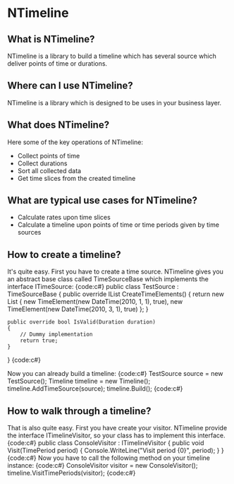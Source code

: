 # NTimeline

## What is NTimeline?
NTimeline is a library to build a timeline which has several source which deliver points of time or durations.

## Where can I use NTimeline?
NTimeline is a library which is designed to be uses in your business layer.

## What does NTimeline?
Here some of the key operations of NTimeline:
* Collect points of time
* Collect durations
* Sort all collected data
* Get time slices from the created timeline

## What are typical use cases for NTimeline?
* Calculate rates upon time slices
* Calculate a timeline upon points of time or time periods given by time sources

## How to create a timeline?
It's quite easy. First you have to create a time source. NTimeline gives you an abstract base class called TimeSourceBase which implements the interface ITimeSource:
{code:c#}
public class TestSource : TimeSourceBase
{
    public override IList<TimeElement> CreateTimeElements()
    {
        return new List<TimeElement> {
            new TimeElement(new DateTime(2010, 1, 1), true),
            new TimeElement(new DateTime(2010, 3, 1), true) };
    }

    public override bool IsValid(Duration duration)
    {
        // Dummy implementation
        return true;
    }
}
{code:c#}

Now you can already build a timeline:
{code:c#}
TestSource source = new TestSource();
Timeline timeline = new Timeline();
timeline.AddTimeSource(source);
timeline.Build();
{code:c#}

## How to walk through a timeline?
That is also quite easy. First you have create your visitor. NTimeline provide the interface ITimelineVisitor, so your class has to implement this interface.
{code:c#}
public class ConsoleVisitor : ITimelineVisitor
{
    public void Visit(TimePeriod period)
    {
        Console.WriteLine("Visit period {0}", period);
    }
}
{code:c#}
Now you have to call the following method on your timeline instance:
{code:c#}
ConsoleVisitor visitor = new ConsoleVisitor();
timeline.VisitTimePeriods(visitor);
{code:c#}
